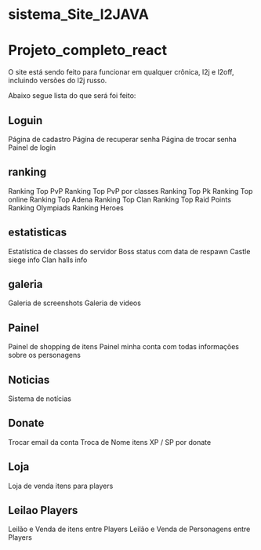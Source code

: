 # sistema_Site_l2JAVA

# Projeto_completo_react

O site está sendo feito para funcionar em qualquer crônica, l2j e l2off, incluindo versões do l2j russo.

Abaixo segue lista do que será foi feito:

Loguin
------------------------------------------------
Página de cadastro
Página de recuperar senha
Página de trocar senha
Painel de login

ranking
-----------------------------------------------
Ranking Top PvP
Ranking Top PvP por classes
Ranking Top Pk
Ranking Top online
Ranking Top Adena
Ranking Top Clan
Ranking Top Raid Points
Ranking Olympiads
Ranking Heroes

estatisticas
----------------------------------------------
Estatística de classes do servidor
Boss status com data de respawn
Castle siege info
Clan halls info

galeria
---------------------------------------------
Galeria de screenshots
Galeria de videos

Painel
--------------------------------------------
Painel de shopping de itens
Painel minha conta com todas informações sobre os personagens

Noticias
---------------------------------------------
Sistema de notícias

Donate
--------------------------------------------
Trocar email da conta
Troca de Nome
itens XP / SP por donate

Loja
--------------------------------------------
Loja de venda itens para players 

Leilao Players
-------------------------------------------
Leilão e Venda de itens entre Players
Leilão e Venda de Personagens entre Players
